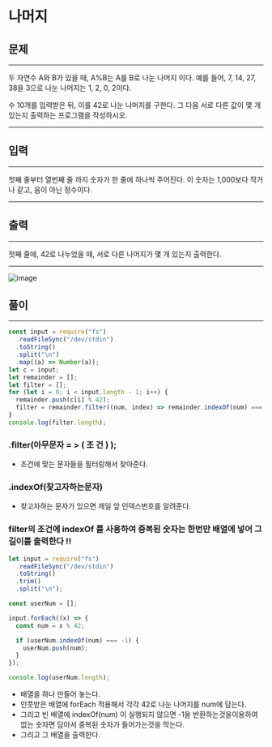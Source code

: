 # 나머지

## 문제

---

두 자연수 A와 B가 있을 때, A%B는 A를 B로 나눈 나머지 이다. 예를 들어, 7, 14, 27, 38을 3으로 나눈 나머지는 1, 2, 0, 2이다.

수 10개를 입력받은 뒤, 이를 42로 나눈 나머지를 구한다. 그 다음 서로 다른 값이 몇 개 있는지 출력하는 프로그램을 작성하시오.

---

## 입력

---

첫째 줄부터 열번째 줄 까지 숫자가 한 줄에 하나씩 주어진다. 이 숫자는 1,000보다 작거나 같고, 음이 아닌 정수이다.

---

## 출력

---

첫째 줄에, 42로 나누었을 때, 서로 다른 나머지가 몇 개 있는지 출력한다.

---

<img alt="image" src="https://user-images.githubusercontent.com/82592845/172133207-a3781fb7-1130-449c-9f2b-75be5d0567a0.png">

## 풀이

---

```jsx
const input = require("fs")
  .readFileSync("/dev/stdin")
  .toString()
  .split("\n")
  .map((a) => Number(a));
let c = input;
let remainder = [];
let filter = [];
for (let i = 0; i < input.length - 1; i++) {
  remainder.push(c[i] % 42);
  filter = remainder.filter((num, index) => remainder.indexOf(num) === index);
}
console.log(filter.length);
```

### .filter(아무문자 = > ( 조 건 ) );

- 조건에 맞는 문자들을 필터링해서 찾아준다.

### .indexOf(찾고자하는문자)

- 찾고자하는 문자가 있으면 제일 앞 인덱스번호를 알려준다.

### filter의 조건에 indexOf 를 사용하여 중복된 숫자는 한번만 배열에 넣어 그 길이를 출력한다 !!

```jsx
let input = require("fs")
  .readFileSync("/dev/stdin")
  .toString()
  .trim()
  .split("\n");

const userNum = [];

input.forEach((x) => {
  const num = x % 42;

  if (userNum.indexOf(num) === -1) {
    userNum.push(num);
  }
});

console.log(userNum.length);
```

- 배열을 하나 만들어 놓는다.
- 인풋받은 배열에 forEach 적용해서 각각 42로 나눈 나머지를 num에 담는다.
- 그리고 빈 배열에 indexOf(num) 이 실행되지 않으면 -1을 반환하는것을이용하여 없는 숫자면 담아서 중복된 숫자가 들어가는것을 막는다.
- 그리고 그 배열을 출력한다.
